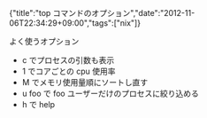 {"title":"top コマンドのオプション","date":"2012-11-06T22:34:29+09:00","tags":["nix"]}

よく使うオプション

- c でプロセスの引数も表示
- 1 でコアごとの cpu 使用率
- M でメモリ使用量順にソートし直す
- u foo で foo ユーザーだけのプロセスに絞り込める
- h で help
